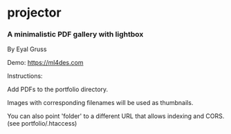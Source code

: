 # projector

### A minimalistic PDF gallery with lightbox</h3>

By Eyal Gruss

Demo: https://ml4des.com

Instructions</u>:

Add PDFs to the portfolio directory.

Images with corresponding filenames will be used as thumbnails.

You can also point 'folder' to a different URL that allows indexing and CORS. (see portfolio/.htaccess)
